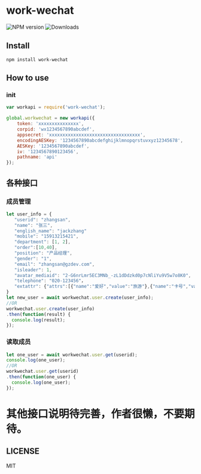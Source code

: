 # work-wechat

![NPM version](https://badge.fury.io/js/work-wechat.svg)
![Downloads](http://img.shields.io/npm/dm/work-wechat.svg?style=flat)

## Install

```
npm install work-wechat
```

## How to use

### init
```js
var workapi = require('work-wechat');

global.workwechat = new workapi({
    token: 'xxxxxxxxxxxxxxx',
    corpid: 'wx1234567890abcdef',
    appsecret: 'xxxxxxxxxxxxxxxxxxxxxxxxxxxxxxxxxx',
    encodingAESKey: '1234567890abcdefghijklmnopqrstuvxyz12345678',
    AESKey: '1234567890abcdef',
    iv: '1234567890123456',
    pathname: 'api'
});
```

## 各种接口

### 成员管理
```js
let user_info = {
   "userid": "zhangsan",
   "name": "张三",
   "english_name": "jackzhang"
   "mobile": "15913215421",
   "department": [1, 2],
   "order":[10,40],
   "position": "产品经理",
   "gender": "1",
   "email": "zhangsan@gzdev.com",
   "isleader": 1,
   "avatar_mediaid": "2-G6nrLmr5EC3MNb_-zL1dDdzkd0p7cNliYu9V5w7o8K0",
   "telephone": "020-123456"，
   "extattr": {"attrs":[{"name":"爱好","value":"旅游"},{"name":"卡号","value":"1234567234"}]}
}
let new_user = await workwechat.user.create(user_info);
//OR
workwechat.user.create(user_info)
.then(function(result) {
  console.log(result);
});
```
### 读取成员
```js
let one_user = await workwechat.user.get(userid);
console.log(one_user);
//OR
workwechat.user.get(userid)
.then(function(one_user) {
  console.log(one_user);
});
```

# 其他接口说明待完善，作者很懒，不要期待。

## LICENSE

MIT